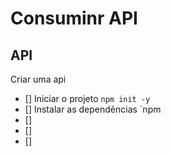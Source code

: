 #   Consuminr API


##  API

Criar uma api
-  []  Iniciar o projeto `npm init -y`
-  []  Instalar as dependências `npm 
-  []  
-  []  
-  []  

##

##